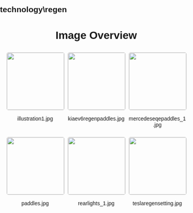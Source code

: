## technology\regen
<style>
    body {
        font-family: Arial, sans-serif;
        margin: 0;
        padding: 0;
    }
    .image-gallery {
        display: flex;
        flex-wrap: wrap;
        gap: 10px;
        justify-content: center;
        padding: 10px;
    }
    .image-gallery img {
        width: 150px;
        height: auto;
        border: 1px solid #ddd;
        border-radius: 5px;
    }
    .image-gallery div {
        flex: 1 1 calc(33.333% - 20px); /* Three images per row on large screens */
        max-width: 150px;
        text-align: center;
    }
    @media (max-width: 768px) {
        .image-gallery div {
            flex: 1 1 calc(50% - 20px); /* Two images per row on medium screens */
        }
    }
    @media (max-width: 480px) {
        .image-gallery div {
            flex: 1 1 100%; /* One image per row on small screens */
        }
    }
</style>
<h1 style ="text-align: center;"> Image Overview </h1> <div class="image-gallery">
<div>
<img src="https://media.evkx.net/multimedia/technology/regen/illustration1_st.jpg">
<p>illustration1.jpg</p>
</div>
<div>
<img src="https://media.evkx.net/multimedia/technology/regen/kiaev6regenpaddles_st.jpg">
<p>kiaev6regenpaddles.jpg</p>
</div>
<div>
<img src="https://media.evkx.net/multimedia/technology/regen/mercedeseqepaddles_1_st.jpg">
<p>mercedeseqepaddles_1.jpg</p>
</div>
<div>
<img src="https://media.evkx.net/multimedia/technology/regen/paddles_st.jpg">
<p>paddles.jpg</p>
</div>
<div>
<img src="https://media.evkx.net/multimedia/technology/regen/rearlights_1_st.jpg">
<p>rearlights_1.jpg</p>
</div>
<div>
<img src="https://media.evkx.net/multimedia/technology/regen/teslaregensetting_st.jpg">
<p>teslaregensetting.jpg</p>
</div>
</div>
